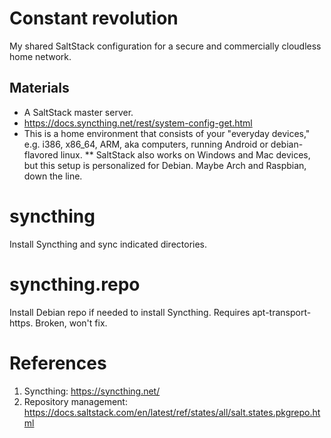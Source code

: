 # Constant revolution
My shared SaltStack configuration for a secure and commercially cloudless home network.

## Materials
* A SaltStack master server.
* https://docs.syncthing.net/rest/system-config-get.html
* This is a home environment that consists of your "everyday devices," e.g. i386, x86_64, ARM, aka computers, running Android or debian-flavored linux.
** SaltStack also works on Windows and Mac devices, but this setup is personalized for Debian. Maybe Arch and Raspbian, down the line.
      
# syncthing
Install Syncthing and sync indicated directories.

# syncthing.repo
Install Debian repo if needed to install Syncthing. Requires apt-transport-https. Broken, won't fix.
    
# References
1. Syncthing: https://syncthing.net/
2. Repository management: https://docs.saltstack.com/en/latest/ref/states/all/salt.states.pkgrepo.html
